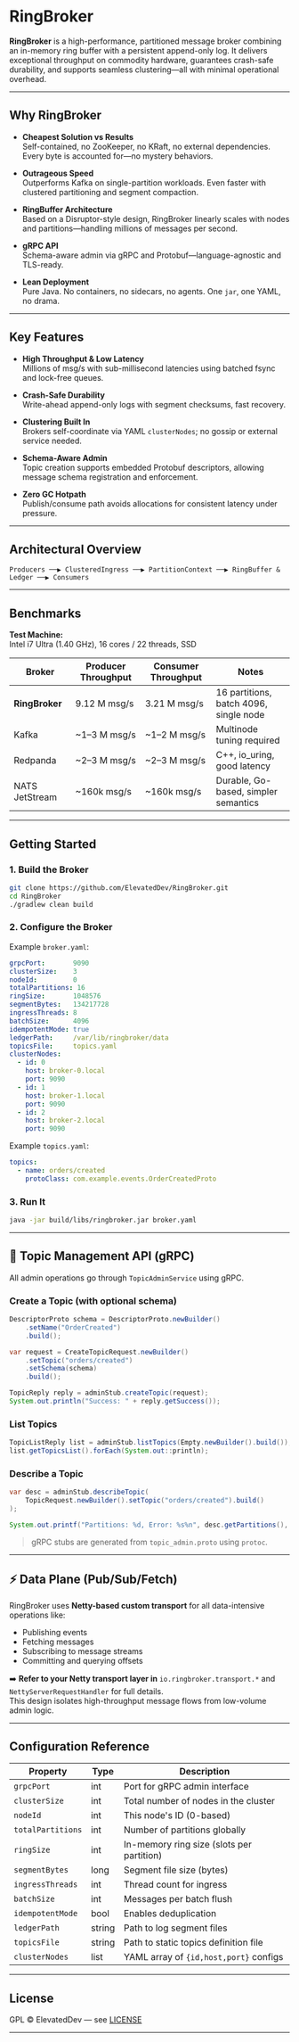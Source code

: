 # RingBroker

**RingBroker** is a high-performance, partitioned message broker combining an in-memory ring buffer with a persistent
append-only log. It delivers exceptional throughput on commodity hardware, guarantees crash-safe durability, and
supports seamless clustering—all with minimal operational overhead.

---

## Why RingBroker

- **Cheapest Solution vs Results**  
  Self-contained, no ZooKeeper, no KRaft, no external dependencies. Every byte is accounted for—no mystery behaviors.

- **Outrageous Speed**  
  Outperforms Kafka on single-partition workloads. Even faster with clustered partitioning and segment compaction.

- **RingBuffer Architecture**  
  Based on a Disruptor-style design, RingBroker linearly scales with nodes and partitions—handling millions of messages
  per second.

- **gRPC API**  
  Schema-aware admin via gRPC and Protobuf—language-agnostic and TLS-ready.

- **Lean Deployment**  
  Pure Java. No containers, no sidecars, no agents. One `jar`, one YAML, no drama.

---

## Key Features

- **High Throughput & Low Latency**  
  Millions of msg/s with sub-millisecond latencies using batched fsync and lock-free queues.

- **Crash-Safe Durability**  
  Write-ahead append-only logs with segment checksums, fast recovery.

- **Clustering Built In**  
  Brokers self-coordinate via YAML `clusterNodes`; no gossip or external service needed.

- **Schema-Aware Admin**  
  Topic creation supports embedded Protobuf descriptors, allowing message schema registration and enforcement.

- **Zero GC Hotpath**  
  Publish/consume path avoids allocations for consistent latency under pressure.

---

## Architectural Overview

```
Producers ──▶ ClusteredIngress ──▶ PartitionContext ──▶ RingBuffer & Ledger ──▶ Consumers
```

---

## Benchmarks

**Test Machine:**  
Intel i7 Ultra (1.40 GHz), 16 cores / 22 threads, SSD

| Broker         | Producer Throughput | Consumer Throughput | Notes                                  |
|----------------|---------------------|---------------------|----------------------------------------|
| **RingBroker** | 9.12 M msg/s        | 3.21 M msg/s        | 16 partitions, batch 4096, single node |
| Kafka          | ~1–3 M msg/s        | ~1–2 M msg/s        | Multinode tuning required              |
| Redpanda       | ~2–3 M msg/s        | ~2–3 M msg/s        | C++, io_uring, good latency            |
| NATS JetStream | ~160k msg/s         | ~160k msg/s         | Durable, Go-based, simpler semantics   |

---

## Getting Started

### 1. Build the Broker

```bash
git clone https://github.com/ElevatedDev/RingBroker.git
cd RingBroker
./gradlew clean build
```

### 2. Configure the Broker

Example `broker.yaml`:

```yaml
grpcPort:       9090
clusterSize:    3
nodeId:         0
totalPartitions: 16
ringSize:       1048576
segmentBytes:   134217728
ingressThreads: 8
batchSize:      4096
idempotentMode: true
ledgerPath:     /var/lib/ringbroker/data
topicsFile:     topics.yaml
clusterNodes:
  - id: 0
    host: broker-0.local
    port: 9090
  - id: 1
    host: broker-1.local
    port: 9090
  - id: 2
    host: broker-2.local
    port: 9090
```

Example `topics.yaml`:

```yaml
topics:
  - name: orders/created
    protoClass: com.example.events.OrderCreatedProto
```

### 3. Run It

```bash
java -jar build/libs/ringbroker.jar broker.yaml
```

---

## 🔧 Topic Management API (gRPC)

All admin operations go through `TopicAdminService` using gRPC.

### Create a Topic (with optional schema)

```java
DescriptorProto schema = DescriptorProto.newBuilder()
    .setName("OrderCreated")
    .build();

var request = CreateTopicRequest.newBuilder()
    .setTopic("orders/created")
    .setSchema(schema)
    .build();

TopicReply reply = adminStub.createTopic(request);
System.out.println("Success: " + reply.getSuccess());
```

### List Topics

```java
TopicListReply list = adminStub.listTopics(Empty.newBuilder().build());
list.getTopicsList().forEach(System.out::println);
```

### Describe a Topic

```java
var desc = adminStub.describeTopic(
    TopicRequest.newBuilder().setTopic("orders/created").build()
);

System.out.printf("Partitions: %d, Error: %s%n", desc.getPartitions(), desc.getError());
```

> gRPC stubs are generated from `topic_admin.proto` using `protoc`.

---

## ⚡ Data Plane (Pub/Sub/Fetch)

RingBroker uses **Netty-based custom transport** for all data-intensive operations like:

- Publishing events
- Fetching messages
- Subscribing to message streams
- Committing and querying offsets

➡️ **Refer to your Netty transport layer in** `io.ringbroker.transport.*` and `NettyServerRequestHandler` for full
details.  
This design isolates high-throughput message flows from low-volume admin logic.

---

## Configuration Reference

| Property          | Type   | Description                               |
|-------------------|--------|-------------------------------------------|
| `grpcPort`        | int    | Port for gRPC admin interface             |
| `clusterSize`     | int    | Total number of nodes in the cluster      |
| `nodeId`          | int    | This node's ID (0-based)                  |
| `totalPartitions` | int    | Number of partitions globally             |
| `ringSize`        | int    | In-memory ring size (slots per partition) |
| `segmentBytes`    | long   | Segment file size (bytes)                 |
| `ingressThreads`  | int    | Thread count for ingress                  |
| `batchSize`       | int    | Messages per batch flush                  |
| `idempotentMode`  | bool   | Enables deduplication                     |
| `ledgerPath`      | string | Path to log segment files                 |
| `topicsFile`      | string | Path to static topics definition file     |
| `clusterNodes`    | list   | YAML array of `{id,host,port}` configs    |

---

## License

GPL © ElevatedDev — see [LICENSE](LICENSE)

---
